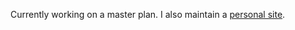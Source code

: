 Currently working on a master plan. I also maintain a [personal site](https://essays.killthebuddha.pub).
